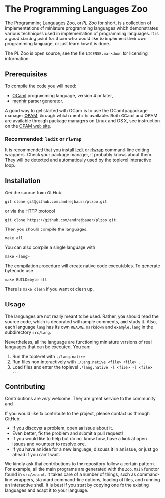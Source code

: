 # The Programming Languages Zoo

The Programming Languages Zoo, or *PL Zoo* for short, is a collection of implementations
of miniature programming languages which demonstrates various techniques used in
implementation of programming languages. It is a good starting point for those who would
like to implement their own programming language, or just learn how it is done.

The PL Zoo is open source, see the file `LICENSE.markdown` for licensing information.

## Prerequisites

To compile the code you will need:

* [OCaml](http://www.ocaml.org/) programming language, version 4 or later,
* [menhir](http://gallium.inria.fr/~fpottier/menhir/) parser generator.

A good way to get started with OCaml is to use the OCaml pagackage manager
[OPAM](http://opam.ocaml.org/), through which menhir is available. Both OCaml and OPAM are
available through package managers on Linux and OS X, see instruction on the [OPAM web
site](http://opam.ocaml.org/doc/Install.html).

### Recommended: `ledit` or `rlwrap`

It is recommended that you install [ledit](http://pauillac.inria.fr/~ddr/ledit/) or
[rlwrap](https://github.com/hanslub42/rlwrap) command-line editing wrappers. Check your
package manager, it probably knows about them. They will be detected and automatically
used by the toplevel interactive loop.

## Installation

Get the source from GitHub:

    git clone git@github.com:andrejbauer/plzoo.git

or via the HTTP protocol

    git clone https://github.com/andrejbauer/plzoo.git

Then you should compile the languages:

    make all

You can also compile a single language with

    make <lang>

The compilation procedure will create native code executables. To generate bytecode use

    make BUILD=byte all

There is `make clean` if you want ot clean up.

## Usage

The languages are not really meant to be used. Rather, you should read the source code,
which is decorated with ample comments, and study it. Also, each language `lang` has its
own `README.markdown` and `example.lang` in the subdirectory `src/lang`.

Nevertheless, all the language are functioning miniature versions of real languages that
can be executed. You can:

1. Run the toplevel with `./lang.native`
2. Run files non-interactively with `./lang.native <file> <file> ...`
3. Load files and enter the toplevel `./lang.native -l <file> -l <file> ...`

## Contributing

Contributions are *very* welcome. They are great service to the community and 


If you would like to contribute to the project, please contact us through GitHub:

* If you discover a problem, open an issue about it.
* Even better, fix the problem and submit a pull request!
* If you would like to help but do not know how, have a look at open issues and volunteer
  to resolve one.
* If you have an idea for a new language, discuss it in an issue, or just go ahead if you
  can't wait.

We kindly ask that contributions to the repository follow a certain pattern. For example,
all the main programs are generated with the `Zoo.Main` functor found in `src/zoo.ml`. It
takes care of a number of things, such as command-line wrappers, standard command-line
options, loading of files, and running an interactive shell. It is best if you start by
copying one fo the existing languages and adapt it to your language.

